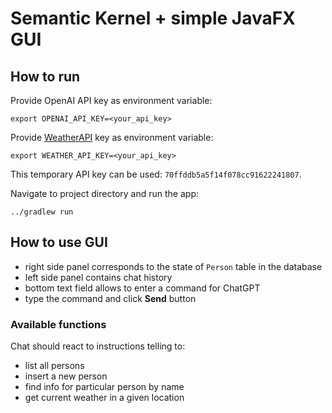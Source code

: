 # Semantic Kernel + simple JavaFX GUI
## How to run
Provide OpenAI API key as environment variable:
```shell
export OPENAI_API_KEY=<your_api_key>
```  
Provide [WeatherAPI](https://www.weatherapi.com/) key as environment variable:
```shell
export WEATHER_API_KEY=<your_api_key>
```  
This temporary API key can be used: `70ffddb5a5f14f078cc91622241807`.

Navigate to project directory and run the app:
```shell
../gradlew run
```
## How to use GUI
- right side panel corresponds to the state of `Person` table in the database
- left side panel contains chat history
- bottom text field allows to enter a command for ChatGPT
- type the command and click **Send** button

### Available functions
Chat should react to instructions telling to:
- list all persons
- insert a new person
- find info for particular person by name
- get current weather in a given location
